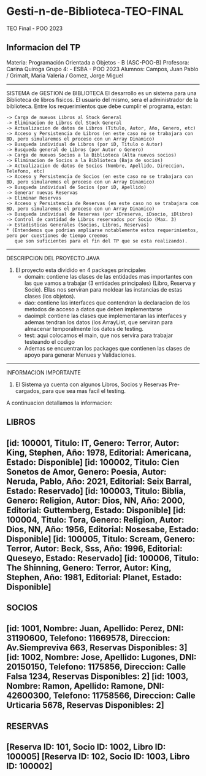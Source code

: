 # Gesti-n-de-Biblioteca-TEO-FINAL
TEO Final - POO 2023

## Informacion del TP

Materia: Programación Orientada a Objetos - B (ASC-POO-B)
Profesora: Carina Quiroga
Grupo 4:  - ESBA - POO 2023 
Alumnos: Campos, Juan Pablo / Grimalt, Maria Valeria / Gomez, Jorge Miguel

-------------------------------------------------------------------------------
SISTEMA de GESTION de BIBLIOTECA
El desarrollo es un sistema para una Biblioteca de libros fisicos. El usuario del mismo, sera el administrador 
de la biblioteca. Entre los requerimientos que debe cumplir el programa, estan:

    -> Carga de nuevos Libros al Stock General
    -> Eliminacion de Libros del Stock General
    -> Actualizacion de datos de Libros (Titulo, Autor, Año, Genero, etc)
    -> Acceso y Persistencia de Libros (en este caso no se trabajara con BD, pero simularemos el proceso con un Array Dinamico)
    -> Busqueda individual de Libros (por iD, Titulo o Autor)
    -> Busqueda general de Libros (por Autor o Genero)
    -> Carga de nuevos Socios a la Biblioteca (Alta nuevos socios)
    -> Eliminacion de Socios a la Biblioteca (Baja de socios)
    -> Actualizacion de datos de Socios (Nombre, Apellido, Direccion, Telefono, etc)
    -> Acceso y Persistencia de Socios (en este caso no se trabajara con BD, pero simularemos el proceso con un Array Dinamico)
    -> Busqueda individual de Socios (por iD, Apellido)
    -> Generar nuevas Reservas
    -> Eliminar Reservas
    -> Acceso y Persistencia de Reservas (en este caso no se trabajara con BD, pero simularemos el proceso con un Array Dinamico)
    -> Busqueda individual de Reservas (por iDreserva, iDsocio, iDlibro)
    -> Control de cantidad de Libros reservados por Socio (Max. 3)
    -> Estadisticas Generales (Socios, Libros, Reservas)
    * (Entendemos que podrian ampliarse notablemente estos requerimientos, pero por cuestiones de tiempo creemos
       que son suficientes para el fin del TP que se esta realizando).

-------------------------------------------------------------------------------
DESCRIPCION DEL PROYECTO JAVA
1. El proyecto esta dividido en 4 packages principales
    * domain: contiene las clases de las entidades mas importantes con las que vamos a trabajar (3 entidades principales)
      (Libro, Reserva y Socio). Ellas nos serviran para moldear las instancias de estas clases (los objetos).
    * dao: contiene las interfaces que contendran la declaracion de los metodos de acceso a datos que deben implementarse
    * daoimpl: contiene las clases que implementaran las interfaces y ademas tendran los datos (los ArrayList, que
      serviran para almacenar temporalmente los datos de testing. 
    * test: aqui colocamos el main, que nos servira para trabajar testeando el codigo
    * Ademas se encuentran los packages que contienen las clases de apoyo para generar Menues y Validaciones.
-------------------------------------------------------------------------------
INFORMACION IMPORTANTE
1. El Sistema ya cuenta con algunos Libros, Socios y Reservas Pre-cargados, para que sea mas facil el testing.

A continuacion detallamos la informacion:

LIBROS
------------------------------------------------------------------------------------------------------------
[id: 100001, Titulo: IT, Genero: Terror, Autor: King, Stephen, Año: 1978, Editorial: Americana, Estado: Disponible]
[id: 100002, Titulo: Cien Sonetos de Amor, Genero: Poesia, Autor: Neruda, Pablo, Año: 2021, Editorial: Seix Barral, Estado: Reservado]
[id: 100003, Titulo: Biblia, Genero: Religion, Autor: Dios, NN, Año: 2000, Editorial: Guttemberg, Estado: Disponible]
[id: 100004, Titulo: Tora, Genero: Religion, Autor: Dios, NN, Año: 1956, Editorial: Nosesabe, Estado: Disponible]
[id: 100005, Titulo: Scream, Genero: Terror, Autor: Beck, Sss, Año: 1996, Editorial: Queseyo, Estado: Reservado]
[id: 100006, Titulo: The Shinning, Genero: Terror, Autor: King, Stephen, Año: 1981, Editorial: Planet, Estado: Disponible]
------------------------------------------------------------------------------------------------------------

SOCIOS
------------------------------------------------------------------------------------------------------------
[id: 1001, Nombre: Juan, Apellido: Perez, DNI: 31190600, Telefono: 11669578, Direccion: Av.Siempreviva 663, Reservas Disponibles: 3]
[id: 1002, Nombre: Jose, Apellido: Lugones, DNI: 20150150, Telefono: 1175856, Direccion: Calle Falsa 1234, Reservas Disponibles: 2]
[id: 1003, Nombre: Ramon, Apellido: Ramone, DNI: 42600300, Telefono: 11758566, Direccion: Calle Urticaria 5678, Reservas Disponibles: 2]
------------------------------------------------------------------------------------------------------------

RESERVAS
------------------------------------------------------------------------------------------------------------
[Reserva ID: 101, Socio ID: 1002, Libro ID: 100005]
[Reserva ID: 102, Socio ID: 1003, Libro ID: 100002]
------------------------------------------------------------------------------------------------------------
